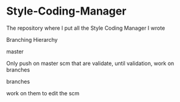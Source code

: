Style-Coding-Manager
====================

The repository where I put all the Style Coding Manager I wrote

Branching Hierarchy

master

Only push on master scm that are validate, until validation, work on branches

branches

work on them to edit the scm
